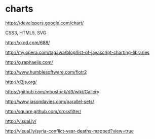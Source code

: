charts
======
https://developers.google.com/chart/

CSS3, HTML5, SVG

http://xkcd.com/688/

http://my.opera.com/tagawa/blog/list-of-javascript-charting-libraries

http://g.raphaeljs.com/

http://www.humblesoftware.com/flotr2

http://d3js.org/

https://github.com/mbostock/d3/wiki/Gallery

http://www.jasondavies.com/parallel-sets/

http://square.github.com/crossfilter/

http://visual.ly/

http://visual.ly/syria-conflict-year-deaths-mapped?view=true